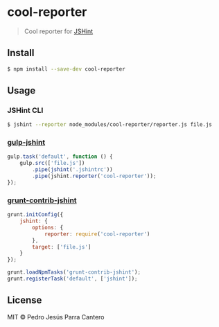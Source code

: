 # cool-reporter

> Cool reporter for [JSHint](https://github.com/jshint/jshint)

## Install
```sh
$ npm install --save-dev cool-reporter
```

## Usage

### JSHint CLI

```sh
$ jshint --reporter node_modules/cool-reporter/reporter.js file.js
```

### [gulp-jshint](https://github.com/wearefractal/gulp-jshint)

```js
gulp.task('default', function () {
	gulp.src(['file.js'])
		.pipe(jshint('.jshintrc'))
		.pipe(jshint.reporter('cool-reporter'));
});
```

### [grunt-contrib-jshint](https://github.com/gruntjs/grunt-contrib-jshint)

```js
grunt.initConfig({
	jshint: {
		options: {
			reporter: require('cool-reporter')
		},
		target: ['file.js']
	}
});

grunt.loadNpmTasks('grunt-contrib-jshint');
grunt.registerTask('default', ['jshint']);
```


## License

MIT © Pedro Jesús Parra Cantero
